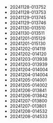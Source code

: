 
* 20241128-013752
* 20241128-013753
* 20241129-013745
* 20241129-013746
* 20241130-013510
* 20241130-013511
* 20241201-015129
* 20241201-015130
* 20241202-014119
* 20241202-014120
* 20241203-013938
* 20241203-013939
* 20241204-014004
* 20241204-014004
* 20241205-014001
* 20241205-014002
* 20241206-013841
* 20241206-013842
* 20241207-013800
* 20241207-013801
* 20241208-014532
* 20241208-014533
